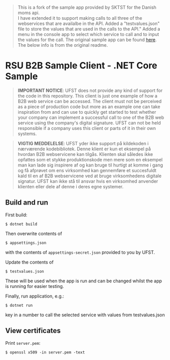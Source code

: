 > This is a fork of the sample app provided by SKTST for the Danish moms api.  
> I have extended it to support making calls to all three of the webservices that are availalbe in the API. 
> Added a "testvalues.json" file to store the values that are used in the calls to the API."
> Added a menu in the console app to select which service to call and to input the values for the call.
> The original sample app can be found [here](https://github.com/skat/rsu-b2b-sample-client-dotnet).
> The below info is from the original readme.

# RSU B2B Sample Client - .NET Core Sample

> **IMPORTANT NOTICE**: UFST does not provide any kind of support for the code in this repository.
> This client is just one example of how a B2B web service can be accessed. The client must not be 
> perceived as a piece of production code but more as an example one can take inspiration from and can use
> to quickly get started to test whether your company can implement a successful call to one of the B2B web 
> service using the company's digital signature. UFST can not be held responsible if a company uses this client
> or parts of it in their own systems. 

> **VIGTIG MEDDELELSE**: UFST yder ikke support på kildekoden i nærværende kodebibliotek.
> Denne klient er kun et eksempel på hvordan B2B webservicene kan tilgås. Klienten skal således ikke 
> opfattes som et stykke produktionskode men mere som en eksempel man kan lade sig inspirere af og kan bruge 
> til hurtigt at komme i gang og få afprøvet om ens virksomhed kan gennemføre et succesfuldt kald til en af 
> B2B webservicene ved at bruge virksomhedens digitale signatur. UFST kan ikke stå til ansvar hvis en virksomhed
> anvender klienten eller dele af denne i deres egne systemer. 


## Build and run

First build:

```
$ dotnet build
```

Then overwrite contents of

```
$ appsettings.json
```

with the contents of `appsettings-secret.json` provided to you by UFST.

Update the contents of 
```
$ testvalues.json
```
These will be used when the app is run and can be changed whilst the app is running for easier testing.

Finally, run application, e.g.:

```
$ dotnet run 
```

key in a number to call the selected service with values from testvalues.json

## View certificates

Print `server.pem`:

```
$ openssl x509 -in server.pem -text
```